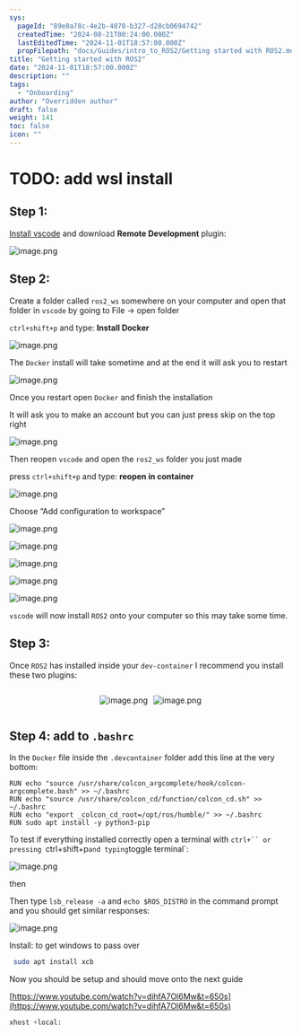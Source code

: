 ```yaml
---
sys:
  pageId: "89e0a78c-4e2b-4070-b327-d28cb0694742"
  createdTime: "2024-08-21T00:24:00.000Z"
  lastEditedTime: "2024-11-01T18:57:00.000Z"
  propFilepath: "docs/Guides/intro_to_ROS2/Getting started with ROS2.md"
title: "Getting started with ROS2"
date: "2024-11-01T18:57:00.000Z"
description: ""
tags:
  - "Onboarding"
author: "Overridden author"
draft: false
weight: 141
toc: false
icon: ""
---
```


# TODO: add wsl install

## Step 1:

[Install vscode](https://code.visualstudio.com/download) and download **Remote Development** plugin:

![image.png](https://prod-files-secure.s3.us-west-2.amazonaws.com/d518164a-d88e-44d1-a4ee-3adb3bd8bce0/efb52993-1881-4a40-b95e-6f020334f022/image.png?X-Amz-Algorithm=AWS4-HMAC-SHA256&X-Amz-Content-Sha256=UNSIGNED-PAYLOAD&X-Amz-Credential=ASIAZI2LB466VGDZDCLZ%2F20250129%2Fus-west-2%2Fs3%2Faws4_request&X-Amz-Date=20250129T090814Z&X-Amz-Expires=3600&X-Amz-Security-Token=IQoJb3JpZ2luX2VjEIH%2F%2F%2F%2F%2F%2F%2F%2F%2F%2FwEaCXVzLXdlc3QtMiJGMEQCIHx5gREUSiL6d6OK0Luit%2FnrtkCQ52f5AXmC2NmSofT6AiBZVEu3lGhHYDtIdbmVqKYLAwjn%2F6Hd5JBd%2FUv11Bhq9SqIBAiJ%2F%2F%2F%2F%2F%2F%2F%2F%2F%2F8BEAAaDDYzNzQyMzE4MzgwNSIMS7WyqCwqquB7ImT6KtwD2GtNf0Faf2knspC9G5ZB3BlkD3TAZ4Mm2IR29E8MAKZqvtWc0xseR5DWIxVd5qYe7sM%2FX7igWpcIuuqFXjuSnQ0vw4y3mO%2FsvMS9pXxiDZIGmL4x%2BaKYcgNwtJgcgDLNnxM1zG%2FwMHa60%2Fk5Vm5vBXa%2B9Fxz4x%2FwpzhoysTTx0QciXxwMlPsRiXRieDu2EHYavgDFSQfUZUqvoBLUmgZeKgjZmtF%2FnUamg8VJmgd6B8Veb9xc1a%2BDEB1ky6F8jsxr%2BWXKLoN%2B%2FEShay1lJYRW35KmOVK8m56fTGAbfqa3Hsyem47VyOyFTLJDu0m0nTscBuLYcRyAEAMM4SSh7potd07y9FXcO0AN6y0DBotjBsYRM6HCyLJjBasXiT1KCjQ1ZbjAXTva1TDWuCDCOnuuySMOhuO3X26Cn3eDIwAEHMxJyHZzeXaG%2FNBwaFMV29IWRE83ibyK46gDYMARsUXBk9FNm5kCGOeC%2FFL6oS82v894oCIOJf7pVVkyihIFcM%2B2itks6g%2Bshs9MUUN%2B8BV4d6vJBEfG4RG6OtTO91Gy5ysZ1PRU1a3xtUNjLBGYbqrdGa9RTli0pG3%2Fg5QWBFfc5%2F248N7qqzvKzUBTGXJySUvkULxZ1RNtLxxhz0whMnnvAY6pgF0q9RWAOcPlY2L%2FBILwLNkheUgNvTB6EUxOKKLNK2nL1ubk3pcgz4iFP%2Bb1XIVX9bmecHqGWGQ81aYeUO8fMFPleTwDetQ0cnGJFjsUlsAI0xZwZ0QMiiXw7G5yfCnbtdtGwVuYwuUJxs9bxM1aYsjaRvPI1%2FdqqvXAWY%2BIqG8SSX5%2F1LVZZ7cPNVjmD5%2BID4%2BaMDClzkoqt%2BLcUw2br9rFcWH9l%2FE&X-Amz-Signature=ab4826fc42ae44a519663d632b8d1b7081eac25838fc585babd98cbbc964c0b6&X-Amz-SignedHeaders=host&x-id=GetObject)

## Step 2:

Create a folder called `ros2_ws` somewhere on your computer and open that folder in `vscode` by going to File → open folder 

`ctrl+shift+p` and type: **Install Docker**

![image.png](https://prod-files-secure.s3.us-west-2.amazonaws.com/d518164a-d88e-44d1-a4ee-3adb3bd8bce0/2269dc0e-1cd5-47ff-bceb-c04ad9b2eab0/image.png?X-Amz-Algorithm=AWS4-HMAC-SHA256&X-Amz-Content-Sha256=UNSIGNED-PAYLOAD&X-Amz-Credential=ASIAZI2LB466VGDZDCLZ%2F20250129%2Fus-west-2%2Fs3%2Faws4_request&X-Amz-Date=20250129T090814Z&X-Amz-Expires=3600&X-Amz-Security-Token=IQoJb3JpZ2luX2VjEIH%2F%2F%2F%2F%2F%2F%2F%2F%2F%2FwEaCXVzLXdlc3QtMiJGMEQCIHx5gREUSiL6d6OK0Luit%2FnrtkCQ52f5AXmC2NmSofT6AiBZVEu3lGhHYDtIdbmVqKYLAwjn%2F6Hd5JBd%2FUv11Bhq9SqIBAiJ%2F%2F%2F%2F%2F%2F%2F%2F%2F%2F8BEAAaDDYzNzQyMzE4MzgwNSIMS7WyqCwqquB7ImT6KtwD2GtNf0Faf2knspC9G5ZB3BlkD3TAZ4Mm2IR29E8MAKZqvtWc0xseR5DWIxVd5qYe7sM%2FX7igWpcIuuqFXjuSnQ0vw4y3mO%2FsvMS9pXxiDZIGmL4x%2BaKYcgNwtJgcgDLNnxM1zG%2FwMHa60%2Fk5Vm5vBXa%2B9Fxz4x%2FwpzhoysTTx0QciXxwMlPsRiXRieDu2EHYavgDFSQfUZUqvoBLUmgZeKgjZmtF%2FnUamg8VJmgd6B8Veb9xc1a%2BDEB1ky6F8jsxr%2BWXKLoN%2B%2FEShay1lJYRW35KmOVK8m56fTGAbfqa3Hsyem47VyOyFTLJDu0m0nTscBuLYcRyAEAMM4SSh7potd07y9FXcO0AN6y0DBotjBsYRM6HCyLJjBasXiT1KCjQ1ZbjAXTva1TDWuCDCOnuuySMOhuO3X26Cn3eDIwAEHMxJyHZzeXaG%2FNBwaFMV29IWRE83ibyK46gDYMARsUXBk9FNm5kCGOeC%2FFL6oS82v894oCIOJf7pVVkyihIFcM%2B2itks6g%2Bshs9MUUN%2B8BV4d6vJBEfG4RG6OtTO91Gy5ysZ1PRU1a3xtUNjLBGYbqrdGa9RTli0pG3%2Fg5QWBFfc5%2F248N7qqzvKzUBTGXJySUvkULxZ1RNtLxxhz0whMnnvAY6pgF0q9RWAOcPlY2L%2FBILwLNkheUgNvTB6EUxOKKLNK2nL1ubk3pcgz4iFP%2Bb1XIVX9bmecHqGWGQ81aYeUO8fMFPleTwDetQ0cnGJFjsUlsAI0xZwZ0QMiiXw7G5yfCnbtdtGwVuYwuUJxs9bxM1aYsjaRvPI1%2FdqqvXAWY%2BIqG8SSX5%2F1LVZZ7cPNVjmD5%2BID4%2BaMDClzkoqt%2BLcUw2br9rFcWH9l%2FE&X-Amz-Signature=62790789a38981babb3b66d30167f96eeaa275b3e65f3b71ae27d574d76c5c71&X-Amz-SignedHeaders=host&x-id=GetObject)

The `Docker` install will take sometime and at the end it will ask you to restart

![image.png](https://prod-files-secure.s3.us-west-2.amazonaws.com/d518164a-d88e-44d1-a4ee-3adb3bd8bce0/ed233f78-be33-4b1f-b89c-9c346c0e961e/image.png?X-Amz-Algorithm=AWS4-HMAC-SHA256&X-Amz-Content-Sha256=UNSIGNED-PAYLOAD&X-Amz-Credential=ASIAZI2LB466VGDZDCLZ%2F20250129%2Fus-west-2%2Fs3%2Faws4_request&X-Amz-Date=20250129T090814Z&X-Amz-Expires=3600&X-Amz-Security-Token=IQoJb3JpZ2luX2VjEIH%2F%2F%2F%2F%2F%2F%2F%2F%2F%2FwEaCXVzLXdlc3QtMiJGMEQCIHx5gREUSiL6d6OK0Luit%2FnrtkCQ52f5AXmC2NmSofT6AiBZVEu3lGhHYDtIdbmVqKYLAwjn%2F6Hd5JBd%2FUv11Bhq9SqIBAiJ%2F%2F%2F%2F%2F%2F%2F%2F%2F%2F8BEAAaDDYzNzQyMzE4MzgwNSIMS7WyqCwqquB7ImT6KtwD2GtNf0Faf2knspC9G5ZB3BlkD3TAZ4Mm2IR29E8MAKZqvtWc0xseR5DWIxVd5qYe7sM%2FX7igWpcIuuqFXjuSnQ0vw4y3mO%2FsvMS9pXxiDZIGmL4x%2BaKYcgNwtJgcgDLNnxM1zG%2FwMHa60%2Fk5Vm5vBXa%2B9Fxz4x%2FwpzhoysTTx0QciXxwMlPsRiXRieDu2EHYavgDFSQfUZUqvoBLUmgZeKgjZmtF%2FnUamg8VJmgd6B8Veb9xc1a%2BDEB1ky6F8jsxr%2BWXKLoN%2B%2FEShay1lJYRW35KmOVK8m56fTGAbfqa3Hsyem47VyOyFTLJDu0m0nTscBuLYcRyAEAMM4SSh7potd07y9FXcO0AN6y0DBotjBsYRM6HCyLJjBasXiT1KCjQ1ZbjAXTva1TDWuCDCOnuuySMOhuO3X26Cn3eDIwAEHMxJyHZzeXaG%2FNBwaFMV29IWRE83ibyK46gDYMARsUXBk9FNm5kCGOeC%2FFL6oS82v894oCIOJf7pVVkyihIFcM%2B2itks6g%2Bshs9MUUN%2B8BV4d6vJBEfG4RG6OtTO91Gy5ysZ1PRU1a3xtUNjLBGYbqrdGa9RTli0pG3%2Fg5QWBFfc5%2F248N7qqzvKzUBTGXJySUvkULxZ1RNtLxxhz0whMnnvAY6pgF0q9RWAOcPlY2L%2FBILwLNkheUgNvTB6EUxOKKLNK2nL1ubk3pcgz4iFP%2Bb1XIVX9bmecHqGWGQ81aYeUO8fMFPleTwDetQ0cnGJFjsUlsAI0xZwZ0QMiiXw7G5yfCnbtdtGwVuYwuUJxs9bxM1aYsjaRvPI1%2FdqqvXAWY%2BIqG8SSX5%2F1LVZZ7cPNVjmD5%2BID4%2BaMDClzkoqt%2BLcUw2br9rFcWH9l%2FE&X-Amz-Signature=aed3624fe87d0269fbeeb637cdeb2994d8d8c7fb70da938fd78cd327874691ab&X-Amz-SignedHeaders=host&x-id=GetObject)

Once you restart open `Docker` and finish the installation

It will ask you to make an account but you can just press skip on the top right

![image.png](https://prod-files-secure.s3.us-west-2.amazonaws.com/d518164a-d88e-44d1-a4ee-3adb3bd8bce0/21010ad9-1659-4fd9-9f59-9932a09b2a3d/image.png?X-Amz-Algorithm=AWS4-HMAC-SHA256&X-Amz-Content-Sha256=UNSIGNED-PAYLOAD&X-Amz-Credential=ASIAZI2LB466VGDZDCLZ%2F20250129%2Fus-west-2%2Fs3%2Faws4_request&X-Amz-Date=20250129T090814Z&X-Amz-Expires=3600&X-Amz-Security-Token=IQoJb3JpZ2luX2VjEIH%2F%2F%2F%2F%2F%2F%2F%2F%2F%2FwEaCXVzLXdlc3QtMiJGMEQCIHx5gREUSiL6d6OK0Luit%2FnrtkCQ52f5AXmC2NmSofT6AiBZVEu3lGhHYDtIdbmVqKYLAwjn%2F6Hd5JBd%2FUv11Bhq9SqIBAiJ%2F%2F%2F%2F%2F%2F%2F%2F%2F%2F8BEAAaDDYzNzQyMzE4MzgwNSIMS7WyqCwqquB7ImT6KtwD2GtNf0Faf2knspC9G5ZB3BlkD3TAZ4Mm2IR29E8MAKZqvtWc0xseR5DWIxVd5qYe7sM%2FX7igWpcIuuqFXjuSnQ0vw4y3mO%2FsvMS9pXxiDZIGmL4x%2BaKYcgNwtJgcgDLNnxM1zG%2FwMHa60%2Fk5Vm5vBXa%2B9Fxz4x%2FwpzhoysTTx0QciXxwMlPsRiXRieDu2EHYavgDFSQfUZUqvoBLUmgZeKgjZmtF%2FnUamg8VJmgd6B8Veb9xc1a%2BDEB1ky6F8jsxr%2BWXKLoN%2B%2FEShay1lJYRW35KmOVK8m56fTGAbfqa3Hsyem47VyOyFTLJDu0m0nTscBuLYcRyAEAMM4SSh7potd07y9FXcO0AN6y0DBotjBsYRM6HCyLJjBasXiT1KCjQ1ZbjAXTva1TDWuCDCOnuuySMOhuO3X26Cn3eDIwAEHMxJyHZzeXaG%2FNBwaFMV29IWRE83ibyK46gDYMARsUXBk9FNm5kCGOeC%2FFL6oS82v894oCIOJf7pVVkyihIFcM%2B2itks6g%2Bshs9MUUN%2B8BV4d6vJBEfG4RG6OtTO91Gy5ysZ1PRU1a3xtUNjLBGYbqrdGa9RTli0pG3%2Fg5QWBFfc5%2F248N7qqzvKzUBTGXJySUvkULxZ1RNtLxxhz0whMnnvAY6pgF0q9RWAOcPlY2L%2FBILwLNkheUgNvTB6EUxOKKLNK2nL1ubk3pcgz4iFP%2Bb1XIVX9bmecHqGWGQ81aYeUO8fMFPleTwDetQ0cnGJFjsUlsAI0xZwZ0QMiiXw7G5yfCnbtdtGwVuYwuUJxs9bxM1aYsjaRvPI1%2FdqqvXAWY%2BIqG8SSX5%2F1LVZZ7cPNVjmD5%2BID4%2BaMDClzkoqt%2BLcUw2br9rFcWH9l%2FE&X-Amz-Signature=1f83192df62874d0863cd7a071849cdd797ddc35ececde37764d24ecdf03bfcc&X-Amz-SignedHeaders=host&x-id=GetObject)

Then reopen `vscode` and open the `ros2_ws` folder you just made

press `ctrl+shift+p` and type: **reopen in container**

![image.png](https://prod-files-secure.s3.us-west-2.amazonaws.com/d518164a-d88e-44d1-a4ee-3adb3bd8bce0/4e93b8c2-41ad-488c-8095-c74205196118/image.png?X-Amz-Algorithm=AWS4-HMAC-SHA256&X-Amz-Content-Sha256=UNSIGNED-PAYLOAD&X-Amz-Credential=ASIAZI2LB466VGDZDCLZ%2F20250129%2Fus-west-2%2Fs3%2Faws4_request&X-Amz-Date=20250129T090814Z&X-Amz-Expires=3600&X-Amz-Security-Token=IQoJb3JpZ2luX2VjEIH%2F%2F%2F%2F%2F%2F%2F%2F%2F%2FwEaCXVzLXdlc3QtMiJGMEQCIHx5gREUSiL6d6OK0Luit%2FnrtkCQ52f5AXmC2NmSofT6AiBZVEu3lGhHYDtIdbmVqKYLAwjn%2F6Hd5JBd%2FUv11Bhq9SqIBAiJ%2F%2F%2F%2F%2F%2F%2F%2F%2F%2F8BEAAaDDYzNzQyMzE4MzgwNSIMS7WyqCwqquB7ImT6KtwD2GtNf0Faf2knspC9G5ZB3BlkD3TAZ4Mm2IR29E8MAKZqvtWc0xseR5DWIxVd5qYe7sM%2FX7igWpcIuuqFXjuSnQ0vw4y3mO%2FsvMS9pXxiDZIGmL4x%2BaKYcgNwtJgcgDLNnxM1zG%2FwMHa60%2Fk5Vm5vBXa%2B9Fxz4x%2FwpzhoysTTx0QciXxwMlPsRiXRieDu2EHYavgDFSQfUZUqvoBLUmgZeKgjZmtF%2FnUamg8VJmgd6B8Veb9xc1a%2BDEB1ky6F8jsxr%2BWXKLoN%2B%2FEShay1lJYRW35KmOVK8m56fTGAbfqa3Hsyem47VyOyFTLJDu0m0nTscBuLYcRyAEAMM4SSh7potd07y9FXcO0AN6y0DBotjBsYRM6HCyLJjBasXiT1KCjQ1ZbjAXTva1TDWuCDCOnuuySMOhuO3X26Cn3eDIwAEHMxJyHZzeXaG%2FNBwaFMV29IWRE83ibyK46gDYMARsUXBk9FNm5kCGOeC%2FFL6oS82v894oCIOJf7pVVkyihIFcM%2B2itks6g%2Bshs9MUUN%2B8BV4d6vJBEfG4RG6OtTO91Gy5ysZ1PRU1a3xtUNjLBGYbqrdGa9RTli0pG3%2Fg5QWBFfc5%2F248N7qqzvKzUBTGXJySUvkULxZ1RNtLxxhz0whMnnvAY6pgF0q9RWAOcPlY2L%2FBILwLNkheUgNvTB6EUxOKKLNK2nL1ubk3pcgz4iFP%2Bb1XIVX9bmecHqGWGQ81aYeUO8fMFPleTwDetQ0cnGJFjsUlsAI0xZwZ0QMiiXw7G5yfCnbtdtGwVuYwuUJxs9bxM1aYsjaRvPI1%2FdqqvXAWY%2BIqG8SSX5%2F1LVZZ7cPNVjmD5%2BID4%2BaMDClzkoqt%2BLcUw2br9rFcWH9l%2FE&X-Amz-Signature=576f49209e8751db4ec3da8889a957bbe13ae7c7195ae062a417a205f015677a&X-Amz-SignedHeaders=host&x-id=GetObject)

Choose “Add configuration to workspace”

![image.png](https://prod-files-secure.s3.us-west-2.amazonaws.com/d518164a-d88e-44d1-a4ee-3adb3bd8bce0/9560b282-5060-4989-ba37-97e7b2c22476/image.png?X-Amz-Algorithm=AWS4-HMAC-SHA256&X-Amz-Content-Sha256=UNSIGNED-PAYLOAD&X-Amz-Credential=ASIAZI2LB466VGDZDCLZ%2F20250129%2Fus-west-2%2Fs3%2Faws4_request&X-Amz-Date=20250129T090814Z&X-Amz-Expires=3600&X-Amz-Security-Token=IQoJb3JpZ2luX2VjEIH%2F%2F%2F%2F%2F%2F%2F%2F%2F%2FwEaCXVzLXdlc3QtMiJGMEQCIHx5gREUSiL6d6OK0Luit%2FnrtkCQ52f5AXmC2NmSofT6AiBZVEu3lGhHYDtIdbmVqKYLAwjn%2F6Hd5JBd%2FUv11Bhq9SqIBAiJ%2F%2F%2F%2F%2F%2F%2F%2F%2F%2F8BEAAaDDYzNzQyMzE4MzgwNSIMS7WyqCwqquB7ImT6KtwD2GtNf0Faf2knspC9G5ZB3BlkD3TAZ4Mm2IR29E8MAKZqvtWc0xseR5DWIxVd5qYe7sM%2FX7igWpcIuuqFXjuSnQ0vw4y3mO%2FsvMS9pXxiDZIGmL4x%2BaKYcgNwtJgcgDLNnxM1zG%2FwMHa60%2Fk5Vm5vBXa%2B9Fxz4x%2FwpzhoysTTx0QciXxwMlPsRiXRieDu2EHYavgDFSQfUZUqvoBLUmgZeKgjZmtF%2FnUamg8VJmgd6B8Veb9xc1a%2BDEB1ky6F8jsxr%2BWXKLoN%2B%2FEShay1lJYRW35KmOVK8m56fTGAbfqa3Hsyem47VyOyFTLJDu0m0nTscBuLYcRyAEAMM4SSh7potd07y9FXcO0AN6y0DBotjBsYRM6HCyLJjBasXiT1KCjQ1ZbjAXTva1TDWuCDCOnuuySMOhuO3X26Cn3eDIwAEHMxJyHZzeXaG%2FNBwaFMV29IWRE83ibyK46gDYMARsUXBk9FNm5kCGOeC%2FFL6oS82v894oCIOJf7pVVkyihIFcM%2B2itks6g%2Bshs9MUUN%2B8BV4d6vJBEfG4RG6OtTO91Gy5ysZ1PRU1a3xtUNjLBGYbqrdGa9RTli0pG3%2Fg5QWBFfc5%2F248N7qqzvKzUBTGXJySUvkULxZ1RNtLxxhz0whMnnvAY6pgF0q9RWAOcPlY2L%2FBILwLNkheUgNvTB6EUxOKKLNK2nL1ubk3pcgz4iFP%2Bb1XIVX9bmecHqGWGQ81aYeUO8fMFPleTwDetQ0cnGJFjsUlsAI0xZwZ0QMiiXw7G5yfCnbtdtGwVuYwuUJxs9bxM1aYsjaRvPI1%2FdqqvXAWY%2BIqG8SSX5%2F1LVZZ7cPNVjmD5%2BID4%2BaMDClzkoqt%2BLcUw2br9rFcWH9l%2FE&X-Amz-Signature=6f519a7e8d4d8f6d15b852c5c9f3d4316904135fa67c066505f09fe08a558150&X-Amz-SignedHeaders=host&x-id=GetObject)

![image.png](https://prod-files-secure.s3.us-west-2.amazonaws.com/d518164a-d88e-44d1-a4ee-3adb3bd8bce0/2ee63f81-886b-48e8-a553-dc6e5eac99e4/image.png?X-Amz-Algorithm=AWS4-HMAC-SHA256&X-Amz-Content-Sha256=UNSIGNED-PAYLOAD&X-Amz-Credential=ASIAZI2LB466VGDZDCLZ%2F20250129%2Fus-west-2%2Fs3%2Faws4_request&X-Amz-Date=20250129T090814Z&X-Amz-Expires=3600&X-Amz-Security-Token=IQoJb3JpZ2luX2VjEIH%2F%2F%2F%2F%2F%2F%2F%2F%2F%2FwEaCXVzLXdlc3QtMiJGMEQCIHx5gREUSiL6d6OK0Luit%2FnrtkCQ52f5AXmC2NmSofT6AiBZVEu3lGhHYDtIdbmVqKYLAwjn%2F6Hd5JBd%2FUv11Bhq9SqIBAiJ%2F%2F%2F%2F%2F%2F%2F%2F%2F%2F8BEAAaDDYzNzQyMzE4MzgwNSIMS7WyqCwqquB7ImT6KtwD2GtNf0Faf2knspC9G5ZB3BlkD3TAZ4Mm2IR29E8MAKZqvtWc0xseR5DWIxVd5qYe7sM%2FX7igWpcIuuqFXjuSnQ0vw4y3mO%2FsvMS9pXxiDZIGmL4x%2BaKYcgNwtJgcgDLNnxM1zG%2FwMHa60%2Fk5Vm5vBXa%2B9Fxz4x%2FwpzhoysTTx0QciXxwMlPsRiXRieDu2EHYavgDFSQfUZUqvoBLUmgZeKgjZmtF%2FnUamg8VJmgd6B8Veb9xc1a%2BDEB1ky6F8jsxr%2BWXKLoN%2B%2FEShay1lJYRW35KmOVK8m56fTGAbfqa3Hsyem47VyOyFTLJDu0m0nTscBuLYcRyAEAMM4SSh7potd07y9FXcO0AN6y0DBotjBsYRM6HCyLJjBasXiT1KCjQ1ZbjAXTva1TDWuCDCOnuuySMOhuO3X26Cn3eDIwAEHMxJyHZzeXaG%2FNBwaFMV29IWRE83ibyK46gDYMARsUXBk9FNm5kCGOeC%2FFL6oS82v894oCIOJf7pVVkyihIFcM%2B2itks6g%2Bshs9MUUN%2B8BV4d6vJBEfG4RG6OtTO91Gy5ysZ1PRU1a3xtUNjLBGYbqrdGa9RTli0pG3%2Fg5QWBFfc5%2F248N7qqzvKzUBTGXJySUvkULxZ1RNtLxxhz0whMnnvAY6pgF0q9RWAOcPlY2L%2FBILwLNkheUgNvTB6EUxOKKLNK2nL1ubk3pcgz4iFP%2Bb1XIVX9bmecHqGWGQ81aYeUO8fMFPleTwDetQ0cnGJFjsUlsAI0xZwZ0QMiiXw7G5yfCnbtdtGwVuYwuUJxs9bxM1aYsjaRvPI1%2FdqqvXAWY%2BIqG8SSX5%2F1LVZZ7cPNVjmD5%2BID4%2BaMDClzkoqt%2BLcUw2br9rFcWH9l%2FE&X-Amz-Signature=59396eede8ffc844c40372110a3e9bc2d21f07a7af80de9f1c447dc3cb7d5022&X-Amz-SignedHeaders=host&x-id=GetObject)

![image.png](https://prod-files-secure.s3.us-west-2.amazonaws.com/d518164a-d88e-44d1-a4ee-3adb3bd8bce0/ae1580b2-b048-407e-aed9-b584224a7a04/image.png?X-Amz-Algorithm=AWS4-HMAC-SHA256&X-Amz-Content-Sha256=UNSIGNED-PAYLOAD&X-Amz-Credential=ASIAZI2LB466VGDZDCLZ%2F20250129%2Fus-west-2%2Fs3%2Faws4_request&X-Amz-Date=20250129T090814Z&X-Amz-Expires=3600&X-Amz-Security-Token=IQoJb3JpZ2luX2VjEIH%2F%2F%2F%2F%2F%2F%2F%2F%2F%2FwEaCXVzLXdlc3QtMiJGMEQCIHx5gREUSiL6d6OK0Luit%2FnrtkCQ52f5AXmC2NmSofT6AiBZVEu3lGhHYDtIdbmVqKYLAwjn%2F6Hd5JBd%2FUv11Bhq9SqIBAiJ%2F%2F%2F%2F%2F%2F%2F%2F%2F%2F8BEAAaDDYzNzQyMzE4MzgwNSIMS7WyqCwqquB7ImT6KtwD2GtNf0Faf2knspC9G5ZB3BlkD3TAZ4Mm2IR29E8MAKZqvtWc0xseR5DWIxVd5qYe7sM%2FX7igWpcIuuqFXjuSnQ0vw4y3mO%2FsvMS9pXxiDZIGmL4x%2BaKYcgNwtJgcgDLNnxM1zG%2FwMHa60%2Fk5Vm5vBXa%2B9Fxz4x%2FwpzhoysTTx0QciXxwMlPsRiXRieDu2EHYavgDFSQfUZUqvoBLUmgZeKgjZmtF%2FnUamg8VJmgd6B8Veb9xc1a%2BDEB1ky6F8jsxr%2BWXKLoN%2B%2FEShay1lJYRW35KmOVK8m56fTGAbfqa3Hsyem47VyOyFTLJDu0m0nTscBuLYcRyAEAMM4SSh7potd07y9FXcO0AN6y0DBotjBsYRM6HCyLJjBasXiT1KCjQ1ZbjAXTva1TDWuCDCOnuuySMOhuO3X26Cn3eDIwAEHMxJyHZzeXaG%2FNBwaFMV29IWRE83ibyK46gDYMARsUXBk9FNm5kCGOeC%2FFL6oS82v894oCIOJf7pVVkyihIFcM%2B2itks6g%2Bshs9MUUN%2B8BV4d6vJBEfG4RG6OtTO91Gy5ysZ1PRU1a3xtUNjLBGYbqrdGa9RTli0pG3%2Fg5QWBFfc5%2F248N7qqzvKzUBTGXJySUvkULxZ1RNtLxxhz0whMnnvAY6pgF0q9RWAOcPlY2L%2FBILwLNkheUgNvTB6EUxOKKLNK2nL1ubk3pcgz4iFP%2Bb1XIVX9bmecHqGWGQ81aYeUO8fMFPleTwDetQ0cnGJFjsUlsAI0xZwZ0QMiiXw7G5yfCnbtdtGwVuYwuUJxs9bxM1aYsjaRvPI1%2FdqqvXAWY%2BIqG8SSX5%2F1LVZZ7cPNVjmD5%2BID4%2BaMDClzkoqt%2BLcUw2br9rFcWH9l%2FE&X-Amz-Signature=2fa77b0907802f4802935b7a840dc42442a390f91c18b1f3baa0f0d5775867a7&X-Amz-SignedHeaders=host&x-id=GetObject)

![image.png](https://prod-files-secure.s3.us-west-2.amazonaws.com/d518164a-d88e-44d1-a4ee-3adb3bd8bce0/53255b28-f75e-430f-b9e3-c0ac8577e42b/image.png?X-Amz-Algorithm=AWS4-HMAC-SHA256&X-Amz-Content-Sha256=UNSIGNED-PAYLOAD&X-Amz-Credential=ASIAZI2LB466VGDZDCLZ%2F20250129%2Fus-west-2%2Fs3%2Faws4_request&X-Amz-Date=20250129T090814Z&X-Amz-Expires=3600&X-Amz-Security-Token=IQoJb3JpZ2luX2VjEIH%2F%2F%2F%2F%2F%2F%2F%2F%2F%2FwEaCXVzLXdlc3QtMiJGMEQCIHx5gREUSiL6d6OK0Luit%2FnrtkCQ52f5AXmC2NmSofT6AiBZVEu3lGhHYDtIdbmVqKYLAwjn%2F6Hd5JBd%2FUv11Bhq9SqIBAiJ%2F%2F%2F%2F%2F%2F%2F%2F%2F%2F8BEAAaDDYzNzQyMzE4MzgwNSIMS7WyqCwqquB7ImT6KtwD2GtNf0Faf2knspC9G5ZB3BlkD3TAZ4Mm2IR29E8MAKZqvtWc0xseR5DWIxVd5qYe7sM%2FX7igWpcIuuqFXjuSnQ0vw4y3mO%2FsvMS9pXxiDZIGmL4x%2BaKYcgNwtJgcgDLNnxM1zG%2FwMHa60%2Fk5Vm5vBXa%2B9Fxz4x%2FwpzhoysTTx0QciXxwMlPsRiXRieDu2EHYavgDFSQfUZUqvoBLUmgZeKgjZmtF%2FnUamg8VJmgd6B8Veb9xc1a%2BDEB1ky6F8jsxr%2BWXKLoN%2B%2FEShay1lJYRW35KmOVK8m56fTGAbfqa3Hsyem47VyOyFTLJDu0m0nTscBuLYcRyAEAMM4SSh7potd07y9FXcO0AN6y0DBotjBsYRM6HCyLJjBasXiT1KCjQ1ZbjAXTva1TDWuCDCOnuuySMOhuO3X26Cn3eDIwAEHMxJyHZzeXaG%2FNBwaFMV29IWRE83ibyK46gDYMARsUXBk9FNm5kCGOeC%2FFL6oS82v894oCIOJf7pVVkyihIFcM%2B2itks6g%2Bshs9MUUN%2B8BV4d6vJBEfG4RG6OtTO91Gy5ysZ1PRU1a3xtUNjLBGYbqrdGa9RTli0pG3%2Fg5QWBFfc5%2F248N7qqzvKzUBTGXJySUvkULxZ1RNtLxxhz0whMnnvAY6pgF0q9RWAOcPlY2L%2FBILwLNkheUgNvTB6EUxOKKLNK2nL1ubk3pcgz4iFP%2Bb1XIVX9bmecHqGWGQ81aYeUO8fMFPleTwDetQ0cnGJFjsUlsAI0xZwZ0QMiiXw7G5yfCnbtdtGwVuYwuUJxs9bxM1aYsjaRvPI1%2FdqqvXAWY%2BIqG8SSX5%2F1LVZZ7cPNVjmD5%2BID4%2BaMDClzkoqt%2BLcUw2br9rFcWH9l%2FE&X-Amz-Signature=b9b2a9cf02c675522fa9c773181679b290197c8ee7d97b5f4bacc70181b4161e&X-Amz-SignedHeaders=host&x-id=GetObject)

![image.png](https://prod-files-secure.s3.us-west-2.amazonaws.com/d518164a-d88e-44d1-a4ee-3adb3bd8bce0/7c562767-5af9-4ffb-97d1-327bcdf4ee00/image.png?X-Amz-Algorithm=AWS4-HMAC-SHA256&X-Amz-Content-Sha256=UNSIGNED-PAYLOAD&X-Amz-Credential=ASIAZI2LB466VGDZDCLZ%2F20250129%2Fus-west-2%2Fs3%2Faws4_request&X-Amz-Date=20250129T090814Z&X-Amz-Expires=3600&X-Amz-Security-Token=IQoJb3JpZ2luX2VjEIH%2F%2F%2F%2F%2F%2F%2F%2F%2F%2FwEaCXVzLXdlc3QtMiJGMEQCIHx5gREUSiL6d6OK0Luit%2FnrtkCQ52f5AXmC2NmSofT6AiBZVEu3lGhHYDtIdbmVqKYLAwjn%2F6Hd5JBd%2FUv11Bhq9SqIBAiJ%2F%2F%2F%2F%2F%2F%2F%2F%2F%2F8BEAAaDDYzNzQyMzE4MzgwNSIMS7WyqCwqquB7ImT6KtwD2GtNf0Faf2knspC9G5ZB3BlkD3TAZ4Mm2IR29E8MAKZqvtWc0xseR5DWIxVd5qYe7sM%2FX7igWpcIuuqFXjuSnQ0vw4y3mO%2FsvMS9pXxiDZIGmL4x%2BaKYcgNwtJgcgDLNnxM1zG%2FwMHa60%2Fk5Vm5vBXa%2B9Fxz4x%2FwpzhoysTTx0QciXxwMlPsRiXRieDu2EHYavgDFSQfUZUqvoBLUmgZeKgjZmtF%2FnUamg8VJmgd6B8Veb9xc1a%2BDEB1ky6F8jsxr%2BWXKLoN%2B%2FEShay1lJYRW35KmOVK8m56fTGAbfqa3Hsyem47VyOyFTLJDu0m0nTscBuLYcRyAEAMM4SSh7potd07y9FXcO0AN6y0DBotjBsYRM6HCyLJjBasXiT1KCjQ1ZbjAXTva1TDWuCDCOnuuySMOhuO3X26Cn3eDIwAEHMxJyHZzeXaG%2FNBwaFMV29IWRE83ibyK46gDYMARsUXBk9FNm5kCGOeC%2FFL6oS82v894oCIOJf7pVVkyihIFcM%2B2itks6g%2Bshs9MUUN%2B8BV4d6vJBEfG4RG6OtTO91Gy5ysZ1PRU1a3xtUNjLBGYbqrdGa9RTli0pG3%2Fg5QWBFfc5%2F248N7qqzvKzUBTGXJySUvkULxZ1RNtLxxhz0whMnnvAY6pgF0q9RWAOcPlY2L%2FBILwLNkheUgNvTB6EUxOKKLNK2nL1ubk3pcgz4iFP%2Bb1XIVX9bmecHqGWGQ81aYeUO8fMFPleTwDetQ0cnGJFjsUlsAI0xZwZ0QMiiXw7G5yfCnbtdtGwVuYwuUJxs9bxM1aYsjaRvPI1%2FdqqvXAWY%2BIqG8SSX5%2F1LVZZ7cPNVjmD5%2BID4%2BaMDClzkoqt%2BLcUw2br9rFcWH9l%2FE&X-Amz-Signature=033fd15523cdf5e7f79e18be86a62bf82ac5e6a98be9bceda1d5d43e7985c1d9&X-Amz-SignedHeaders=host&x-id=GetObject)

`vscode` will now install `ROS2` onto your computer so this may take some time.

## Step 3:

Once `ROS2` has installed inside your `dev-container` I recommend you install these two plugins:

<div style="display: flex;flex-direction: row; column-gap:10px; max-width: 630px;justify-content: center;">
<div>

![image.png](https://prod-files-secure.s3.us-west-2.amazonaws.com/d518164a-d88e-44d1-a4ee-3adb3bd8bce0/3fc3d550-5a54-4ba1-ba6b-faa01cdb7369/image.png?X-Amz-Algorithm=AWS4-HMAC-SHA256&X-Amz-Content-Sha256=UNSIGNED-PAYLOAD&X-Amz-Credential=ASIAZI2LB4665ZHTAQBH%2F20250129%2Fus-west-2%2Fs3%2Faws4_request&X-Amz-Date=20250129T090818Z&X-Amz-Expires=3600&X-Amz-Security-Token=IQoJb3JpZ2luX2VjEIH%2F%2F%2F%2F%2F%2F%2F%2F%2F%2FwEaCXVzLXdlc3QtMiJHMEUCIQCKu7Hd1M5pQ2%2F0zS8qoi145goOQh%2BC%2FBBPpvvWJ6pBzgIgHHpgwBcx2d%2FQCUg6WFTOghGY9D0ip1aCR5e1p3yeTBAqiAQIif%2F%2F%2F%2F%2F%2F%2F%2F%2F%2FARAAGgw2Mzc0MjMxODM4MDUiDAgWndT7oENoUGKl4ircA0FmfonanaTVJ%2BmvHTIscJem6X%2BxZJPFXCyQXnot31pkRbmJFHN9PsiMTpHK8inLr5u%2BR2oGNPlpgvK45d9pJ0Cwy7yIgM51Vfo8%2FyjCbWpD%2By2eCUbBzSRmZprs22EP6w4copOsBlwXmunQkVgexOnaIrEuWZAzaajFL80Yd9Xov3EwkjIlTAo4booAKXlh21AgiGDp4hWIppJ7e%2BcTg8PbyfUhU5pd4zajIWJecSVH4sykBnp2yaFZJef1w84iSffuz1xwbkX7HBsJPg4nzeUKip3mAMYdCmwJxxxplEPg%2FLK501LEFSeWqsMee6SAJ5OD9AiREIH3tpd%2Bhsftq6wyQDmaHfUUa64DadaZR1%2BIaqq%2Fjon9j%2Fgb75hYnpGmLBiKPhH%2FkwcVUarC%2FuhIoE11jSwD8FVojUpJPA8BDerUygzBkVaQNrVKfkqE9PUzWL%2Fc6lwZtgrNpokkrDVftXg%2FTCqOqq5ZOj8o8FZKvSiWchyh2sVeQ1UkkRXf0DUSnrPTdsipd2KPWAz3QCwDt%2B1xlLs6%2Byc6LW5yK5mlypSAO6b9DAok899fuMeDonuf09zxbtnY6kTi53B5HZ1IpIQljjygUTKCiG2u8eOhVmL0iO7HzBMmZnL1%2BDliMOzI57wGOqUBeWWZYnK9PRSS0tqsRlez5zEAaEVgd9fJz3fCr6vEOWfal3eTXkTtKUIpcxEm%2BR34BpkLBQ2oVTlYk1F7L3%2Fo3mz411FLYwf%2Bruf3BNqTviVLDC%2Fsut7yTVVpEo%2BwHDKT3ax2dwIpL6xZhLpfFe5zCsYWPilmBWIVEG3uuGP3hK7jTpDzC0HRp3438EWRJL5osM41bCScbKmrq9R0z9YuDbpun94V&X-Amz-Signature=b4103b67bd6e8150e8bf7a7e987a4f6fe1fe683f7551a4c099e18a04a570a4b2&X-Amz-SignedHeaders=host&x-id=GetObject)

</div>
<div>

![image.png](https://prod-files-secure.s3.us-west-2.amazonaws.com/d518164a-d88e-44d1-a4ee-3adb3bd8bce0/d994cc66-13c2-4093-a5a3-f84cf4601a82/image.png?X-Amz-Algorithm=AWS4-HMAC-SHA256&X-Amz-Content-Sha256=UNSIGNED-PAYLOAD&X-Amz-Credential=ASIAZI2LB4666DDPJV3V%2F20250129%2Fus-west-2%2Fs3%2Faws4_request&X-Amz-Date=20250129T090819Z&X-Amz-Expires=3600&X-Amz-Security-Token=IQoJb3JpZ2luX2VjEID%2F%2F%2F%2F%2F%2F%2F%2F%2F%2FwEaCXVzLXdlc3QtMiJHMEUCIDDp3bsDGcijs54s6zXs5HIEIob4AXTa0bXBUleeiOsWAiEA3tVjs3LPNdRV6ZuVV3muVlon0djxqC1hL%2BIQRSobrekqiAQIif%2F%2F%2F%2F%2F%2F%2F%2F%2F%2FARAAGgw2Mzc0MjMxODM4MDUiDMUoIEUrMu0KqyCS2ircA5PHN5FH2Ky7kckhZ5ZoYtTIJudtjoDumNJaagaIbELCK6fAKePQ6lW1ZlEGrSpMzm86oQufDRpCgmHNY50gwncFmdWtbXIZV8f1BO%2Fr2L4P9EPqUlS5ygWXQMH3mBB4oeeDAmir%2F31AbfdwvPYdbCuWTWEQ1ZX5yPFbyqlAF5HBv0qXMuDsdd46V0Q67m8Y%2Fdpq0zJlRm4fnkwZCMklhtmKWR98OipIEpU4Xn3MKLhP1TUvcTBRMNvzbSi5SXo0rxXuPPDOtXU1U91wCY9e7pKosIGQQHYQJCHIwnOsYPW2650O%2BsUUfHYQO4VX%2FdhVqe95eap5inzWIVkyzpgPiJqbLCKbVjIHb5MqPpnEFK6vJZ6xbtMY1dq4w3d1B%2BAIslFQfZWWktNbsDGseWsAmg%2B9aA5CXoqCMpbD%2FHaeE%2Fwi2g9TrlzbA7Ww4A0B8OcX%2FPhxEDPjVMjiMAFVI%2Be4JMMUDf77cSlvcmPlZYTgviRrgK2561k4DYQfDRSpFq8BjTbeDliSvpOa3auniYGPqxnvCwuELqNx0id3Sh0FcSq5UQ3DJYopQD80BfB54sKWbKE4V0ikwPQwfuhqkaaCTXXnAfLhb5hKdlww%2F73y0Ngg0eAboleANf9KRrXoMKnI57wGOqUBtoxy1rCyuL6TPqH1gkzjdxoDFMGNGx7sdIQZ808TJ7PhE9cMpxSjN6a1cmMmfXz9tEMihCUNKqEDrlWU83SZTPLaM4m8%2BbaZRg3DjR3C3RNbvBT8Ll12Y0FSGXdtJ6k4gYUvX6XxfcRzU3JbkP8iCtfQ%2F393Bo0lbBWKCwH1HoW2w1jQ%2F6q6k3vjdQ%2BoBl9NedivmEzfsnwqcUxBZFG9a2rfGcLu&X-Amz-Signature=42b6d20c5c1300b389322ab3d080406fbe73be75cd75990f99afca5b323b76fa&X-Amz-SignedHeaders=host&x-id=GetObject)

</div>
</div>

## Step 4: add to `.bashrc`

In the `Docker` file inside the `.devcontainer` folder add this line at the very bottom: 

```docker
RUN echo "source /usr/share/colcon_argcomplete/hook/colcon-argcomplete.bash" >> ~/.bashrc
RUN echo "source /usr/share/colcon_cd/function/colcon_cd.sh" >> ~/.bashrc
RUN echo "export _colcon_cd_root=/opt/ros/humble/" >> ~/.bashrc
RUN sudo apt install -y python3-pip 
```

To test if everything installed correctly open a terminal with `ctrl+`` or pressing `ctrl+shift+p` and typing `toggle terminal`:

![image.png](https://prod-files-secure.s3.us-west-2.amazonaws.com/d518164a-d88e-44d1-a4ee-3adb3bd8bce0/6a4943d8-b04e-4c02-9a58-775f3384d1a5/image.png?X-Amz-Algorithm=AWS4-HMAC-SHA256&X-Amz-Content-Sha256=UNSIGNED-PAYLOAD&X-Amz-Credential=ASIAZI2LB466VGDZDCLZ%2F20250129%2Fus-west-2%2Fs3%2Faws4_request&X-Amz-Date=20250129T090814Z&X-Amz-Expires=3600&X-Amz-Security-Token=IQoJb3JpZ2luX2VjEIH%2F%2F%2F%2F%2F%2F%2F%2F%2F%2FwEaCXVzLXdlc3QtMiJGMEQCIHx5gREUSiL6d6OK0Luit%2FnrtkCQ52f5AXmC2NmSofT6AiBZVEu3lGhHYDtIdbmVqKYLAwjn%2F6Hd5JBd%2FUv11Bhq9SqIBAiJ%2F%2F%2F%2F%2F%2F%2F%2F%2F%2F8BEAAaDDYzNzQyMzE4MzgwNSIMS7WyqCwqquB7ImT6KtwD2GtNf0Faf2knspC9G5ZB3BlkD3TAZ4Mm2IR29E8MAKZqvtWc0xseR5DWIxVd5qYe7sM%2FX7igWpcIuuqFXjuSnQ0vw4y3mO%2FsvMS9pXxiDZIGmL4x%2BaKYcgNwtJgcgDLNnxM1zG%2FwMHa60%2Fk5Vm5vBXa%2B9Fxz4x%2FwpzhoysTTx0QciXxwMlPsRiXRieDu2EHYavgDFSQfUZUqvoBLUmgZeKgjZmtF%2FnUamg8VJmgd6B8Veb9xc1a%2BDEB1ky6F8jsxr%2BWXKLoN%2B%2FEShay1lJYRW35KmOVK8m56fTGAbfqa3Hsyem47VyOyFTLJDu0m0nTscBuLYcRyAEAMM4SSh7potd07y9FXcO0AN6y0DBotjBsYRM6HCyLJjBasXiT1KCjQ1ZbjAXTva1TDWuCDCOnuuySMOhuO3X26Cn3eDIwAEHMxJyHZzeXaG%2FNBwaFMV29IWRE83ibyK46gDYMARsUXBk9FNm5kCGOeC%2FFL6oS82v894oCIOJf7pVVkyihIFcM%2B2itks6g%2Bshs9MUUN%2B8BV4d6vJBEfG4RG6OtTO91Gy5ysZ1PRU1a3xtUNjLBGYbqrdGa9RTli0pG3%2Fg5QWBFfc5%2F248N7qqzvKzUBTGXJySUvkULxZ1RNtLxxhz0whMnnvAY6pgF0q9RWAOcPlY2L%2FBILwLNkheUgNvTB6EUxOKKLNK2nL1ubk3pcgz4iFP%2Bb1XIVX9bmecHqGWGQ81aYeUO8fMFPleTwDetQ0cnGJFjsUlsAI0xZwZ0QMiiXw7G5yfCnbtdtGwVuYwuUJxs9bxM1aYsjaRvPI1%2FdqqvXAWY%2BIqG8SSX5%2F1LVZZ7cPNVjmD5%2BID4%2BaMDClzkoqt%2BLcUw2br9rFcWH9l%2FE&X-Amz-Signature=f9500dcd21f503aa19e4696b7cc765372aee6302dd8f2f139dbdabde209c3c61&X-Amz-SignedHeaders=host&x-id=GetObject)

then 

Then type `lsb_release -a` and `echo $ROS_DISTRO` in the command prompt and you should get similar responses:

![image.png](https://prod-files-secure.s3.us-west-2.amazonaws.com/d518164a-d88e-44d1-a4ee-3adb3bd8bce0/3e635dec-a805-4e85-8b9e-d000e5b71a4e/image.png?X-Amz-Algorithm=AWS4-HMAC-SHA256&X-Amz-Content-Sha256=UNSIGNED-PAYLOAD&X-Amz-Credential=ASIAZI2LB466VGDZDCLZ%2F20250129%2Fus-west-2%2Fs3%2Faws4_request&X-Amz-Date=20250129T090814Z&X-Amz-Expires=3600&X-Amz-Security-Token=IQoJb3JpZ2luX2VjEIH%2F%2F%2F%2F%2F%2F%2F%2F%2F%2FwEaCXVzLXdlc3QtMiJGMEQCIHx5gREUSiL6d6OK0Luit%2FnrtkCQ52f5AXmC2NmSofT6AiBZVEu3lGhHYDtIdbmVqKYLAwjn%2F6Hd5JBd%2FUv11Bhq9SqIBAiJ%2F%2F%2F%2F%2F%2F%2F%2F%2F%2F8BEAAaDDYzNzQyMzE4MzgwNSIMS7WyqCwqquB7ImT6KtwD2GtNf0Faf2knspC9G5ZB3BlkD3TAZ4Mm2IR29E8MAKZqvtWc0xseR5DWIxVd5qYe7sM%2FX7igWpcIuuqFXjuSnQ0vw4y3mO%2FsvMS9pXxiDZIGmL4x%2BaKYcgNwtJgcgDLNnxM1zG%2FwMHa60%2Fk5Vm5vBXa%2B9Fxz4x%2FwpzhoysTTx0QciXxwMlPsRiXRieDu2EHYavgDFSQfUZUqvoBLUmgZeKgjZmtF%2FnUamg8VJmgd6B8Veb9xc1a%2BDEB1ky6F8jsxr%2BWXKLoN%2B%2FEShay1lJYRW35KmOVK8m56fTGAbfqa3Hsyem47VyOyFTLJDu0m0nTscBuLYcRyAEAMM4SSh7potd07y9FXcO0AN6y0DBotjBsYRM6HCyLJjBasXiT1KCjQ1ZbjAXTva1TDWuCDCOnuuySMOhuO3X26Cn3eDIwAEHMxJyHZzeXaG%2FNBwaFMV29IWRE83ibyK46gDYMARsUXBk9FNm5kCGOeC%2FFL6oS82v894oCIOJf7pVVkyihIFcM%2B2itks6g%2Bshs9MUUN%2B8BV4d6vJBEfG4RG6OtTO91Gy5ysZ1PRU1a3xtUNjLBGYbqrdGa9RTli0pG3%2Fg5QWBFfc5%2F248N7qqzvKzUBTGXJySUvkULxZ1RNtLxxhz0whMnnvAY6pgF0q9RWAOcPlY2L%2FBILwLNkheUgNvTB6EUxOKKLNK2nL1ubk3pcgz4iFP%2Bb1XIVX9bmecHqGWGQ81aYeUO8fMFPleTwDetQ0cnGJFjsUlsAI0xZwZ0QMiiXw7G5yfCnbtdtGwVuYwuUJxs9bxM1aYsjaRvPI1%2FdqqvXAWY%2BIqG8SSX5%2F1LVZZ7cPNVjmD5%2BID4%2BaMDClzkoqt%2BLcUw2br9rFcWH9l%2FE&X-Amz-Signature=94e41c82823bcfd75f40c74dd85a7bea558ec5d47ad7ce982ba67256aa4e7056&X-Amz-SignedHeaders=host&x-id=GetObject)

Install:  to get windows to pass over

```bash
 sudo apt install xcb
```

Now you should be setup and should move onto the next guide 

[https://www.youtube.com/watch?v=dihfA7Ol6Mw&t=650s](https://www.youtube.com/watch?v=dihfA7Ol6Mw&t=650s)

```python
xhost +local:
```

